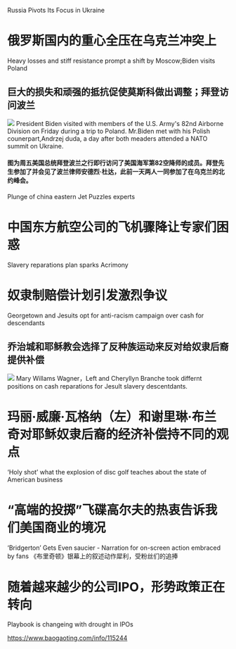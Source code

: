 [#]: subject: "华尔街日报简讯-2022-03-27"
[#]: via: "https://www.baogaoting.com/info/115244"
[#]: author: "https://www.baogaoting.com/info/115244"
[#]: collector: "guevaraya"
[#]: translator: "guevaraya "
[#]: reviewer: " "
[#]: publisher: " "
[#]: url: " "

Russia Pivots Its Focus in Ukraine
# 俄罗斯国内的重心全压在乌克兰冲突上
Heavy losses and stiff resistance prompt a shift by Moscow;Biden visits Poland
## 巨大的损失和顽强的抵抗促使莫斯科做出调整；拜登访问波兰
![](2022-3-27.jpg)
President Biden visited with members of the U.S. Army's 82nd Airborne Division on Friday during a trip to Poland. Mr.Biden met with his Polish counerpart,Andrzej duda, a day after both meaders attended a NATO summit on Ukraine.
#### 图为周五美国总统拜登波兰之行即行访问了美国海军第82空降师的成员。拜登先生参加了并会见了波兰律师安德烈·杜达，此前一天两人一同参加了在乌克兰的北约峰会。
Plunge of china eastern Jet Puzzles experts
# 中国东方航空公司的飞机骤降让专家们困惑
Slavery reparations plan sparks Acrimony
# 奴隶制赔偿计划引发激烈争议
Georgetown and Jesuits opt for anti-racism campaign over cash for descendants
## 乔治城和耶稣教会选择了反种族运动来反对给奴隶后裔提供补偿
![](2022-3-27-2.jpg)
Mary Willams Wagner，Left and Cheryllyn Branche took differnt positions on cash reparations for Jesult slavery descentdants.
# 玛丽·威廉·瓦格纳（左）和谢里琳·布兰奇对耶稣奴隶后裔的经济补偿持不同的观点
‘Holy shot’ what the explosion of disc golf teaches about the state of American business
# “高端的投掷”飞碟高尔夫的热衷告诉我们美国商业的境况
‘Bridgerton’ Gets Even saucier - Narration for on-screen action embraced by fans
《布里奇顿》银幕上的叙述动作犀利，受粉丝们的追捧
# 随着越来越少的公司IPO，形势政策正在转向 
Playbook is changeing with drought in IPOs

https://www.baogaoting.com/info/115244
